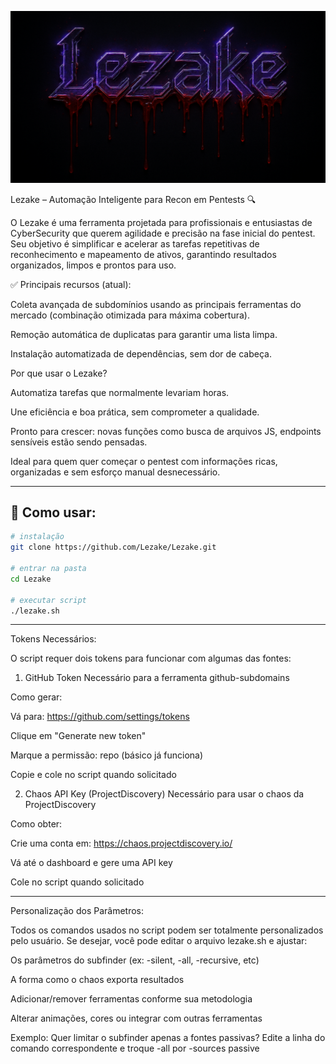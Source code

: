 <p align="center">
  <img src="https://github.com/Lezake/Lezake/blob/df28540458a9a1249cdd020841c0c36d1eab3e3a/lezakebanner.png" alt="Lezake Banner" />
</p>

Lezake – Automação Inteligente para Recon em Pentests 🔍

O Lezake é uma ferramenta projetada para profissionais e entusiastas de CyberSecurity que querem agilidade e precisão na fase inicial do pentest. Seu objetivo é simplificar e acelerar as tarefas repetitivas de reconhecimento e mapeamento de ativos, garantindo resultados organizados, limpos e prontos para uso.

✅ Principais recursos (atual):

Coleta avançada de subdomínios usando as principais ferramentas do mercado (combinação otimizada para máxima cobertura).

Remoção automática de duplicatas para garantir uma lista limpa.

Instalação automatizada de dependências, sem dor de cabeça.

Por que usar o Lezake?

Automatiza tarefas que normalmente levariam horas.

Une eficiência e boa prática, sem comprometer a qualidade.


Pronto para crescer: novas funções como busca de arquivos JS, endpoints sensíveis estão sendo pensadas.

Ideal para quem quer começar o pentest com informações ricas, organizadas e sem esforço manual desnecessário.

-----------------------

## 📘 Como usar:

```bash
# instalação  
git clone https://github.com/Lezake/Lezake.git

# entrar na pasta  
cd Lezake

# executar script  
./lezake.sh
```


-----------------------
Tokens Necessários:

O script requer dois tokens para funcionar com algumas das fontes:

1. GitHub Token
Necessário para a ferramenta github-subdomains

Como gerar:

Vá para: https://github.com/settings/tokens

Clique em "Generate new token"

Marque a permissão: repo (básico já funciona)

Copie e cole no script quando solicitado

2. Chaos API Key (ProjectDiscovery)
Necessário para usar o chaos da ProjectDiscovery

Como obter:

Crie uma conta em: https://chaos.projectdiscovery.io/

Vá até o dashboard e gere uma API key

Cole no script quando solicitado

-----------------------
Personalização dos Parâmetros:

Todos os comandos usados no script podem ser totalmente personalizados pelo usuário.
Se desejar, você pode editar o arquivo lezake.sh e ajustar:

Os parâmetros do subfinder (ex: -silent, -all, -recursive, etc)

A forma como o chaos exporta resultados

Adicionar/remover ferramentas conforme sua metodologia

Alterar animações, cores ou integrar com outras ferramentas

Exemplo: Quer limitar o subfinder apenas a fontes passivas?
Edite a linha do comando correspondente e troque -all por -sources passive
